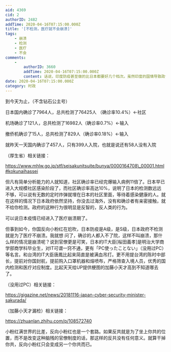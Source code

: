 ```yaml
---
aid: 4369
cid: 2
authorID: 2482
addTime: 2020-04-16T07:15:00.000Z
title: '[不检测，医疗就不会崩溃]'
tags:
    - 崩溃
    - 检测
    - 医疗
    - 不会
comments:
    -
        authorID: 3660
        addTime: 2020-04-16T07:15:00.000Z
        content: 话说，印度防疫甚至做的比日本都要好几个档次。虽然印度的国情导致政令无法下达到10亿牲口的身上，但是魔笛政府已经非常高效了。
date: 2020-04-16T07:15:00.000Z
category: 时政
---
```


到今天为止，（不含钻石公主号）

日本国内确诊了7964人，总共检测了76425人 （确诊率10.4%）←社区

机场确诊了121人，总共检测了16982人（确诊率0.7%）←输入

撤侨机确诊了15人，总共检测了829人（确诊率0.18%）←输入

就昨天一天国内确诊了457人，只有399人入院，也就是说还有58人没有入院

（厚生省）相关链接：

https://www.mhlw.go.jp/stf/seisakunitsuite/bunya/0000164708\_00001.html#kokunaihassei

但凡有简单分析能力的人就知道，社区确诊率已经完爆输入病例11倍了。日本早已进入大规模社区感染阶段了，而社区确诊率高达10%，说明了日本的检测数远远不够，可以说有无数的定时炸弹就埋在日本的社区里面，等待着感染健康的人。就在这样的情况下日本政府依然坚持，你没去过海外，没有和确诊者有亲密接触，就不给你检测。政府的这种行为很明显是反智的，反人类的行为。

可以说日本疫情已经进入了医疗崩溃期了。

但事到如今，你国反向小粉红在尬吹，日本防疫是A级，是S级，日本政府不检测就是为了医疗不崩溃。我就想 问了，确诊的人都入不了院，这样不叫崩溃，那什么样的情况是崩溃呢？说到官僚更是可笑，日本的IT大臣\[桜田義孝\]是明治大学商学部商学科毕业生，对IT可谓一窍不通，更有「PC使ったことない」（没用过PC）等名言。和台湾的IT大臣唐鳳比起来简直是被满血吊打。更不用提台湾的陈时中部长，提前对你国封航，提前购入口罩机器和熔喷布，严格筛查入境人员，优秀的国内检测和医疗对应制度。比起天天给UP提供梗图的加藤小天才高到不知道哪去了。

（没用过PC）相关链接：

https://gigazine.net/news/20181116-japan-cyber-security-minister-sakurada/

（加藤小天才漏检）相关链接：

https://zhuanlan.zhihu.com/p/108572740

小粉红满世界的比差，反向小粉红也是一个套路。如果反共就是为了坐上你共的位置，而不是改变这种脑残的官僚制度的话，那这样的反共没有任何意义。就算干掉你共，反向小粉红只会变成另一个你共而已。
